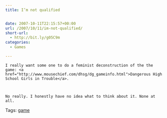 ```yaml
---
title: I’m not qualified


date: 2007-10-11T22:15:57+00:00
url: /2007/10/11/im-not-qualified/
short-url:
  - http://bit.ly/g05C9m
categories:
  - Games

---
```

<div class='microid-mailto+http:sha1:828f2a1f39281382e685fbd2fb1f693745226fc1'>
  
    I really want some one to do a feminist deconstruction of the the game: <a href="http://www.mousechief.com/dhsg/dg_gameinfo.html">Dangerous High School Girls in Trouble</a>.
  
  
  
    No really. I honestly have no idea what to think about it. None at all.
  
</div>

<div class="st-post-tags">
  Tags: <a href="http://www.cavort.org/tag/game/" title="game" rel="tag">game</a><br />
</div>